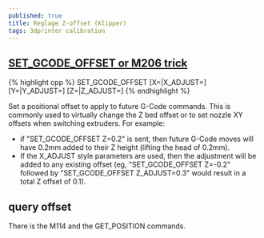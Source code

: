 ```yaml
---
published: true
title: Reglage Z-offset (Klipper)
tags: 3dprinter calibration
---
```

## [SET_GCODE_OFFSET or **M206** trick](https://github.com/KevinOConnor/klipper/issues/179)

{% highlight cpp %}
SET_GCODE_OFFSET [X=<pos>|X_ADJUST=<adjust>] [Y=<pos>|Y_ADJUST=<adjust>] [Z=<pos>|Z_ADJUST=<adjust>]
{% endhighlight %}
  
Set a positional offset to apply to future G-Code commands. This is commonly used to virtually change the Z bed offset or to set nozzle XY offsets when switching extruders. For example:
  - if "SET_GCODE_OFFSET Z=0.2" is sent, then future G-Code moves will have 0.2mm added to their Z height (lifting the head of 0.2mm). 
  - If the X_ADJUST style parameters are used, then the adjustment will be added to any existing offset (eg, "SET_GCODE_OFFSET Z=-0.2" followed by "SET_GCODE_OFFSET Z_ADJUST=0.3" would result in a total Z offset of 0.1).

## query offset 

There is the M114 and the GET_POSITION commands.

